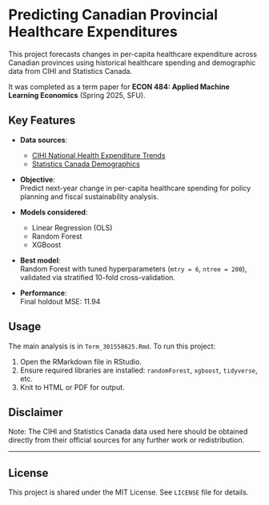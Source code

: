 # Predicting Canadian Provincial Healthcare Expenditures

This project forecasts changes in per-capita healthcare expenditure across Canadian provinces using historical healthcare spending and demographic data from CIHI and Statistics Canada.

It was completed as a term paper for **ECON 484: Applied Machine Learning Economics** (Spring 2025, SFU).

## Key Features

- **Data sources**:  
  - [CIHI National Health Expenditure Trends](https://www.cihi.ca/en/national-health-expenditure-trends)  
  - [Statistics Canada Demographics](https://www150.statcan.gc.ca/t1/tbl1/en/tv.action?pid=1710000501)

- **Objective**:  
  Predict next-year change in per-capita healthcare spending for policy planning and fiscal sustainability analysis.

- **Models considered**:  
  - Linear Regression (OLS)  
  - Random Forest  
  - XGBoost

- **Best model**:  
  Random Forest with tuned hyperparameters (`mtry = 6`, `ntree = 200`), validated via stratified 10-fold cross-validation.

- **Performance**:  
  Final holdout MSE: 11.94

## Usage

The main analysis is in `Term_301558625.Rmd`. To run this project:

1. Open the RMarkdown file in RStudio.
2. Ensure required libraries are installed: `randomForest`, `xgboost`, `tidyverse`, etc.
3. Knit to HTML or PDF for output.

## Disclaimer

Note: The CIHI and Statistics Canada data used here should be obtained directly from their official sources for any further work or redistribution.

---

## License

This project is shared under the MIT License. See `LICENSE` file for details.

